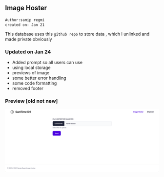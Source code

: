 ## Image Hoster
```
Author:samip regmi
created on: Jan 21
```
This database uses this `github repo` to store data , which I unlinked and made private obviously

### Updated on Jan 24
- Added prompt so all users can use
- using local storage 
- previews of image
- some better error handling
- some code formatting 
- removed footer

### Preview [old not new]
![alt text](./preview/image.png)